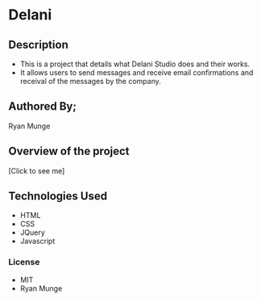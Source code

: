  # Delani

## Description
* This is a project that details what Delani Studio does and their works.
* It allows users to send messages and receive email confirmations and receival of the messages by the company.

## Authored By;
  Ryan Munge
  
## Overview of the project 
  [Click to see me]
  
## Technologies Used
* HTML
* CSS
* JQuery
* Javascript

### License
* MIT
* Ryan Munge 